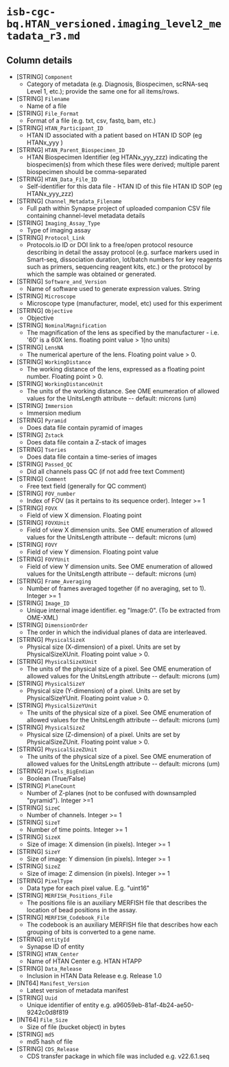 # `isb-cgc-bq.HTAN_versioned.imaging_level2_metadata_r3.md`

## Column details

* [STRING]    `Component`
  - Category of metadata (e.g. Diagnosis, Biospecimen, scRNA-seq Level 1, etc.); provide the same one for all items/rows.
* [STRING]    `Filename`
  - Name of a file
* [STRING]    `File_Format`
  - Format of a file (e.g. txt, csv, fastq, bam, etc.)
* [STRING]    `HTAN_Participant_ID`
  - HTAN ID associated with a patient based on HTAN ID SOP (eg HTANx_yyy )
* [STRING]    `HTAN_Parent_Biospecimen_ID`
  - HTAN Biospecimen Identifier (eg HTANx_yyy_zzz) indicating the biospecimen(s) from which these files were derived; multiple parent biospecimen should be comma-separated
* [STRING]    `HTAN_Data_File_ID`
  - Self-identifier for this data file - HTAN ID of this file HTAN ID SOP (eg HTANx_yyy_zzz)
* [STRING]    `Channel_Metadata_Filename`
  - Full path within Synapse project of uploaded companion CSV file containing channel-level metadata details
* [STRING]    `Imaging_Assay_Type`
  - Type of imaging assay
* [STRING]    `Protocol_Link`
  - Protocols.io ID or DOI link to a free/open protocol resource describing in detail the assay protocol (e.g. surface markers used in Smart-seq, dissociation duration,  lot/batch numbers for key reagents such as primers, sequencing reagent kits, etc.) or the protocol by which the sample was obtained or generated.
* [STRING]    `Software_and_Version`
  - Name of software used to generate expression values. String
* [STRING]    `Microscope`
  - Microscope type (manufacturer, model, etc) used for this experiment
* [STRING]    `Objective`
  - Objective
* [STRING]    `NominalMagnification`
  - The magnification of the lens as specified by the manufacturer - i.e. '60' is a 60X lens. floating point value > 1(no units)
* [STRING]    `LensNA`
  - The numerical aperture of the lens. Floating point value > 0.
* [STRING]    `WorkingDistance`
  - The working distance of the lens, expressed as a floating point number. Floating point > 0.
* [STRING]    `WorkingDistanceUnit`
  - The units of the working distance. See OME enumeration of allowed values for the UnitsLength attribute -- default: microns (um)
* [STRING]    `Immersion`
  - Immersion medium
* [STRING]    `Pyramid`
  - Does data file contain pyramid of images
* [STRING]    `Zstack`
  - Does data file contain a Z-stack of images
* [STRING]    `Tseries`
  - Does data file contain a time-series of images
* [STRING]    `Passed_QC`
  - Did all channels pass QC (if not add free text Comment)
* [STRING]    `Comment`
  - Free text field (generally for QC comment)
* [STRING]    `FOV_number`
  - Index of FOV (as it pertains to its sequence order). Integer >= 1
* [STRING]    `FOVX`
  - Field of view X dimension. Floating point
* [STRING]    `FOVXUnit`
  - Field of view X dimension units. See OME enumeration of allowed values for the UnitsLength attribute -- default: microns (um)
* [STRING]    `FOVY`
  - Field  of view Y dimension. Floating point value
* [STRING]    `FOVYUnit`
  - Field of view Y dimension units. See OME enumeration of allowed values for the UnitsLength attribute -- default: microns (um)
* [STRING]    `Frame_Averaging`
  - Number of frames averaged together (if no averaging, set to 1). Integer >= 1
* [STRING]    `Image_ID`
  - Unique internal image identifier. eg "Image:0". (To be extracted from OME-XML)
* [STRING]    `DimensionOrder`
  - The order in which the individual planes of data are interleaved.
* [STRING]    `PhysicalSizeX`
  - Physical size (X-dimension) of a pixel. Units are set by PhysicalSizeXUnit. Floating point value > 0.
* [STRING]    `PhysicalSizeXUnit`
  - The units of the physical size of a pixel. See OME enumeration of allowed values for the UnitsLength attribute -- default: microns (um)
* [STRING]    `PhysicalSizeY`
  - Physical size (Y-dimension) of a pixel. Units are set by PhysicalSizeYUnit. Floating point value > 0.
* [STRING]    `PhysicalSizeYUnit`
  - The units of the physical size of a pixel. See OME enumeration of allowed values for the UnitsLength attribute -- default: microns (um)
* [STRING]    `PhysicalSizeZ`
  - Physical size (Z-dimension) of a pixel. Units are set by PhysicalSizeZUnit. Floating point value > 0.
* [STRING]    `PhysicalSizeZUnit`
  - The units of the physical size of a pixel. See OME enumeration of allowed values for the UnitsLength attribute -- default: microns (um)
* [STRING]    `Pixels_BigEndian`
  - Boolean (True/False)
* [STRING]    `PlaneCount`
  - Number of Z-planes (not to be confused with downsampled "pyramid"). Integer >=1
* [STRING]    `SizeC`
  - Number of channels. Integer >= 1
* [STRING]    `SizeT`
  - Number of time points. Integer >= 1
* [STRING]    `SizeX`
  - Size of image: X dimension (in pixels). Integer >= 1
* [STRING]    `SizeY`
  - Size of image: Y dimension (in pixels). Integer >= 1
* [STRING]    `SizeZ`
  - Size of image: Z dimension (in pixels). Integer >= 1
* [STRING]    `PixelType`
  - Data type for each pixel value. E.g. "uint16"
* [STRING]    `MERFISH_Positions_File`
  - The positions file is an auxiliary MERFISH file that describes the location of bead positions in the assay.
* [STRING]    `MERFISH_Codebook_File`
  - The codebook is an auxiliary MERFISH file that describes how each grouping of bits is converted to a gene name.
* [STRING]    `entityId`
  - Synapse ID of entity
* [STRING]    `HTAN_Center`
  - Name of HTAN Center e.g. HTAN HTAPP
* [STRING]    `Data_Release`
  - Inclusion in HTAN Data Release e.g. Release 1.0
* [INT64]    `Manifest_Version`
  - Latest version of metadata manifest
* [STRING]    `Uuid`
  - Unique identifier of entity e.g. a96059eb-81af-4b24-ae50-9242c0d8f819
* [INT64]    `File_Size`
  - Size of file (bucket object) in bytes
* [STRING]    `md5`
  - md5 hash of file
* [STRING]    `CDS_Release`
  - CDS transfer package in which file was included e.g. v22.6.1.seq


